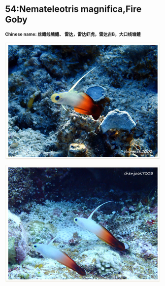 # 54:Nemateleotris magnifica,Fire Goby

#### Chinese name: 丝鳍线塘鳢、 雷达，雷达虾虎，雷达古B，大口线塘鳢

![](../../.gitbook/assets/fire-goby.jpg)

![](../../.gitbook/assets/fire-goby2.jpg)

